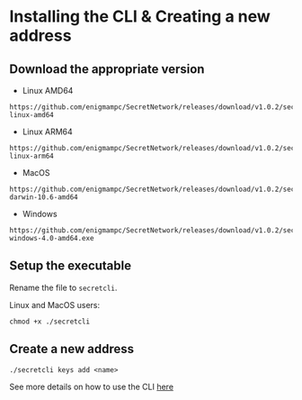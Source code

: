 # Installing the CLI & Creating a new address

## Download the appropriate version

* Linux AMD64
```
https://github.com/enigmampc/SecretNetwork/releases/download/v1.0.2/secretcli-linux-amd64
```

* Linux ARM64
```
https://github.com/enigmampc/SecretNetwork/releases/download/v1.0.2/secretcli-linux-arm64
```

* MacOS
```
https://github.com/enigmampc/SecretNetwork/releases/download/v1.0.2/secretcli-darwin-10.6-amd64
```

* Windows
```
https://github.com/enigmampc/SecretNetwork/releases/download/v1.0.2/secretcli-windows-4.0-amd64.exe
```

## Setup the executable

Rename the file to `secretcli`.

Linux and MacOS users:
```
chmod +x ./secretcli
```


## Create a new address

```
./secretcli keys add <name>
```

See more details on how to use the CLI [here](https://github.com/enigmampc/SecretNetwork/blob/master/docs/secretcli.md)
